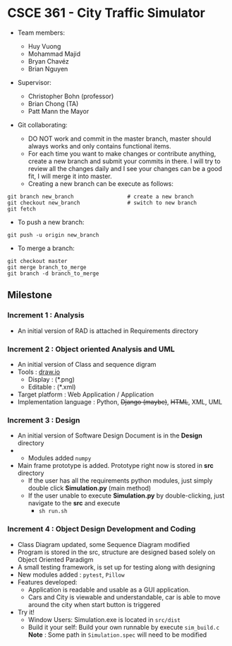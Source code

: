 # CSCE 361 - City Traffic Simulator
* Team members:
    - Huy Vuong
    - Mohammad Majid
    - Bryan Chavéz
    - Brian Nguyen

* Supervisor:
    - Christopher Bohn (professor)
    - Brian Chong (TA)
    - Patt Mann the Mayor

* Git collaborating:
    - DO NOT work and commit in the master branch, master should always works and only contains functional items.
    - For each time you want to make changes or contribute anything, create a new branch and submit your commits in there. I will try to review all the changes daily and I see your changes can be a good fit, I will merge it into master.
    - Creating a new branch can be execute as follows:
```
git branch new_branch                 # create a new branch
git checkout new_branch               # switch to new branch
git fetch 
```
* To push a new branch:
```
git push -u origin new_branch
```
* To merge a branch:
```
git checkout master
git merge branch_to_merge
git branch -d branch_to_merge
```
## Milestone
### Increment 1 : Analysis 
* An initial version of RAD is attached in Requirements directory

### Increment 2 : Object oriented Analysis and UML
* An initial version of Class and sequence digram
* Tools : [draw.io](draw.io)
	- Display  : (\*.png)
	- Editable : (\*.xml)
* Target platform : Web Application / Application
* Implementation language : Python, ~~Django (maybe)~~, ~~HTML~~, XML, UML


### Increment 3 : Design
* An initial version of Software Design Document is in the **Design** directory
* * Modules added ```numpy```
* Main frame prototype is added. Prototype right now is stored in **src** directory
    - If the user has all the requirements python modules, just simply double click **Simulation.py** (main method)
    - If the user unable to execute **Simulation.py** by double-clicking, just navigate to the **src** and execute
        - ```sh run.sh```

### Increment 4 : Object Design Development and Coding
* Class Diagram updated, some Sequence Diagram modified
* Program is stored in the src, structure are designed based solely on Object Oriented Paradigm
* A small testing framework, is set up for testing along with designing
* New modules added : ```pytest```, ```Pillow```
* Features developed:
    - Application is readable and usable as a GUI application.
    - Cars and City is viewable and understandable, car is able to move around the city when start button is triggered
* Try it!
    - Window Users: Simulation.exe is located in ```src/dist```
    - Build it your self: Build your own runnable by execute ```sim_build.c```    __Note__ : Some path in ```Simulation.spec``` will need to be modified




